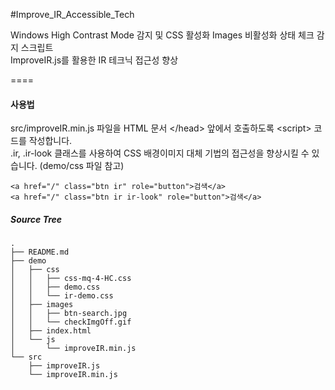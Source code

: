 #Improve_IR_Accessible_Tech

Windows High Contrast Mode 감지 및 CSS 활성화 Images 비활성화 상태 체크 감지 스크립트<br />
ImproveIR.js를 활용한 IR 테크닉 접근성 향상

====

#### 사용법

src/improveIR.min.js 파일을 HTML 문서 \</head> 앞에서 호출하도록 \<script> 코드를 작성합니다.<br>
.ir, .ir-look 클래스를 사용하여 CSS 배경이미지 대체 기법의 접근성을 향상시킬 수 있습니다. (demo/css 파일 참고)

    <a href="/" class="btn ir" role="button">검색</a>
    <a href="/" class="btn ir ir-look" role="button">검색</a>

##### Source Tree
    .
    ├── README.md
    ├── demo
    │   ├── css
    │   │   ├── css-mq-4-HC.css
    │   │   ├── demo.css
    │   │   └── ir-demo.css
    │   ├── images
    │   │   ├── btn-search.jpg
    │   │   └── checkImgOff.gif
    │   ├── index.html
    │   └── js
    │       └── improveIR.min.js
    └── src
        ├── improveIR.js
        └── improveIR.min.js
